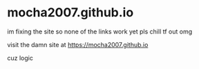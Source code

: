 # mocha2007.github.io
im fixing the site so none of the links work yet pls chill tf out omg

visit the damn site at https://mocha2007.github.io

cuz logic